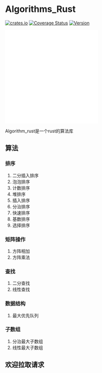 # Algorithms_Rust
[![crates.io](https://img.shields.io/crates/dr/algorithm_rust)](https://crates.io/crates/algorithm_rust)
[![Coverage Status](https://coveralls.io/repos/github/donjuanplatinum/Rust_Algorithms/badge.svg?branch=main)](https://coveralls.io/github/donjuanplatinum/Rust_Algorithms?branch=main)
[![Version](https://img.shields.io/crates/v/algorithm_rust)](https://crates.io/crates/algorithm_rust)

[![Chinese](./README.zh.md)](./README.zh.md)
[![English](./README.md)](./README.md)

Algorithm_rust是一个rust的算法库

## 算法
### 排序
1. 二分插入排序
2. 泡泡排序
3. 计数排序
4. 堆排序
5. 插入排序
6. 分治排序
7. 快速排序
8. 基数排序
9. 选择排序

### 矩阵操作
1. 方阵相加
2. 方阵乘法

### 查找
1. 二分查找
2. 线性查找

### 数据结构
1. 最大优先队列

### 子数组
1. 分治最大子数组
2. 线性最大子数组

## 欢迎拉取请求

